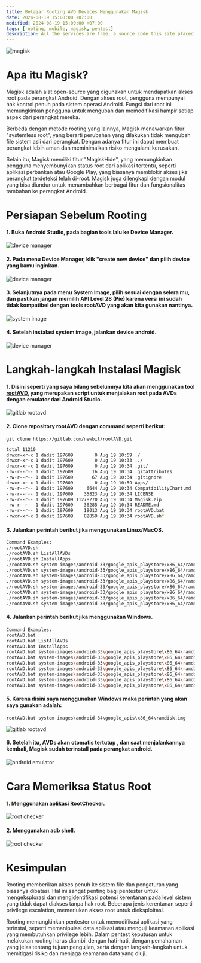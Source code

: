 ```yaml
---
title: Belajar Rooting AVD Devices Menggunakan Magisk
date: 2024-08-19 15:00:00 +07:00
modified: 2024-08-19 15:00:00 +07:00
tags: [rooting, mobile, magisk, pentest]
description: All the services are free, a source code this site placed on github repository and intergration with netlify service, another service that you can use is github page for hosting your own static site.
---
```


<img src="/assets/blog-images/belajar-rooting-avds-menggunakan-magisk/img0.png" alt="magisk">

# Apa itu Magisk?

Magisk adalah alat open-source yang digunakan untuk mendapatkan akses root pada perangkat Android. Dengan akses root, pengguna mempunyai hak kontrol penuh pada sistem operasi Android. Fungsi dari root ini memungkinkan pengguna untuk mengubah dan memodifikasi hampir setiap aspek dari perangkat mereka.

Berbeda dengan metode rooting yang lainnya, Magisk menawarkan fitur "systemless root", yang berarti perubahan yang dilakukan tidak mengubah file sistem asli dari perangkat. Dengan adanya fitur ini dapat membuat perangkat lebih aman dan meminimalkan risiko mengalami kerusakan.

Selain itu, Magisk memiliki fitur "MagiskHide", yang memungkinkan pengguna menyembunyikan status root dari aplikasi tertentu, seperti aplikasi perbankan atau Google Play, yang biasanya memblokir akses jika perangkat terdeteksi telah di-root. Magisk juga dilengkapi dengan modul yang bisa diundur untuk menambahkan berbagai fitur dan fungsionalitas tambahan ke perangkat Android.

# Persiapan Sebelum Rooting

#### 1. Buka Android Studio, pada bagian tools lalu ke Device Manager.

<img src="/assets/blog-images/belajar-rooting-avds-menggunakan-magisk/img1.png" alt="device manager">

#### 2. Pada menu Device Manager, klik "create new device" dan pilih device yang kamu inginkan.

<img src="/assets/blog-images/belajar-rooting-avds-menggunakan-magisk/img2.png" alt="device manager">

#### 3. Selanjutnya pada menu System Image, pilih sesuai dengan selera mu, dan pastikan jangan memilih API Level 28 (Pie) karena versi ini sudah tidak kompatibel dengan tools **rootAVD** yang akan kita gunakan nantinya.

<img src="/assets/blog-images/belajar-rooting-avds-menggunakan-magisk/img3.png" alt="system image">

#### 4. Setelah instalasi system image, jalankan device android.

<img src="/assets/blog-images/belajar-rooting-avds-menggunakan-magisk/img4.png" alt="device manager">

# Langkah-langkah Instalasi Magisk

#### 1. Disini seperti yang saya bilang sebelumnya kita akan menggunakan tool [rootAVD](https://gitlab.com/newbit/rootAVD), yang merupakan script untuk menjalakan root pada AVDs dengan emulator dari Android Studio.

<img src="/assets/blog-images/belajar-rooting-avds-menggunakan-magisk/img5.png" alt="gitlab rootavd">

#### 2. Clone repository rootAVD dengan command seperti berikut:

```
git clone https://gitlab.com/newbit/rootAVD.git
```

```bash
total 11210
drwxr-xr-x 1 dadit 197609        0 Aug 19 10:59 ./
drwxr-xr-x 1 dadit 197609        0 Aug 19 10:33 ../
drwxr-xr-x 1 dadit 197609        0 Aug 19 10:34 .git/
-rw-r--r-- 1 dadit 197609       16 Aug 19 10:34 .gitattributes
-rw-r--r-- 1 dadit 197609       67 Aug 19 10:34 .gitignore
drwxr-xr-x 1 dadit 197609        0 Aug 19 10:59 Apps/
-rw-r--r-- 1 dadit 197609     6644 Aug 19 10:34 CompatibilityChart.md
-rw-r--r-- 1 dadit 197609    35823 Aug 19 10:34 LICENSE
-rw-r--r-- 1 dadit 197609 11278270 Aug 19 10:34 Magisk.zip
-rw-r--r-- 1 dadit 197609    36285 Aug 19 10:34 README.md
-rw-r--r-- 1 dadit 197609    19013 Aug 19 10:34 rootAVD.bat
-rwxr-xr-x 1 dadit 197609    82859 Aug 19 10:34 rootAVD.sh*
```

#### 3. Jalankan perintah berikut jika menggunakan Linux/MacOS.

```bash
Command Examples:
./rootAVD.sh
./rootAVD.sh ListAllAVDs
./rootAVD.sh InstallApps
./rootAVD.sh system-images/android-33/google_apis_playstore/x86_64/ramdisk.img
./rootAVD.sh system-images/android-33/google_apis_playstore/x86_64/ramdisk.img FAKEBOOTIMG
./rootAVD.sh system-images/android-33/google_apis_playstore/x86_64/ramdisk.img DEBUG PATCHFSTAB GetUSBHPmodZ
./rootAVD.sh system-images/android-33/google_apis_playstore/x86_64/ramdisk.img restore
./rootAVD.sh system-images/android-33/google_apis_playstore/x86_64/ramdisk.img InstallKernelModules
./rootAVD.sh system-images/android-33/google_apis_playstore/x86_64/ramdisk.img InstallPrebuiltKernelModules
./rootAVD.sh system-images/android-33/google_apis_playstore/x86_64/ramdisk.img InstallPrebuiltKernelModules GetUSBHPmodZ PATCHFSTAB DEBUG
./rootAVD.sh system-images/android-33/google_apis_playstore/x86_64/ramdisk.img AddRCscripts
```

#### 4. Jalankan perintah berikut jika menggunakan Windows.

```bash
Command Examples:
rootAVD.bat
rootAVD.bat ListAllAVDs
rootAVD.bat InstallApps
rootAVD.bat system-images\android-33\google_apis_playstore\x86_64\ramdisk.img
rootAVD.bat system-images\android-33\google_apis_playstore\x86_64\ramdisk.img FAKEBOOTIMG
rootAVD.bat system-images\android-33\google_apis_playstore\x86_64\ramdisk.img DEBUG PATCHFSTAB GetUSBHPmodZ
rootAVD.bat system-images\android-33\google_apis_playstore\x86_64\ramdisk.img restore
rootAVD.bat system-images\android-33\google_apis_playstore\x86_64\ramdisk.img InstallKernelModules
rootAVD.bat system-images\android-33\google_apis_playstore\x86_64\ramdisk.img InstallPrebuiltKernelModules
rootAVD.bat system-images\android-33\google_apis_playstore\x86_64\ramdisk.img InstallPrebuiltKernelModules GetUSBHPmodZ PATCHFSTAB DEBUG
```

#### 5. Karena disini saya menggunakan Windows maka perintah yang akan saya gunakan adalah: 

```
rootAVD.bat system-images\android-34\google_apis\x86_64\ramdisk.img
```

<img src="/assets/blog-images/belajar-rooting-avds-menggunakan-magisk/img6.png" alt="gitlab rootavd">

#### 6. Setelah itu, AVDs akan otomatis tertutup , dan saat menjalankannya kembali, Magisk sudah terinstall pada perangkat android.

<img src="/assets/blog-images/belajar-rooting-avds-menggunakan-magisk/img7.png" alt="android emulator">

# Cara Memeriksa Status Root 

#### 1. Menggunakan aplikasi RootChecker.

<img src="/assets/blog-images/belajar-rooting-avds-menggunakan-magisk/img8.png" alt="root checker">

#### 2. Menggunakan adb shell.

<img src="/assets/blog-images/belajar-rooting-avds-menggunakan-magisk/img9.png" alt="root checker">

# Kesimpulan

Rooting memberikan akses penuh ke sistem file dan pengaturan yang biasanya dibatasi. Hal ini sangat penting bagi pentester untuk mengeksplorasi dan mengidentifikasi potensi kerentanan pada level sistem yang tidak dapat diakses tanpa hak root. Beberapa jenis kerentanan seperti privilege escalation, memerlukan akses root untuk dieksploitasi.

Rooting memungkinkan pentester untuk memodifikasi aplikasi yang terinstal, seperti memanipulasi data aplikasi atau menguji keamanan aplikasi yang membutuhkan privilege lebih. Dalam pentest keputusan untuk melakukan rooting harus diambil dengan hati-hati, dengan pemahaman yang jelas tentang tujuan pengujian, serta dengan langkah-langkah untuk memitigasi risiko dan menjaga keamanan data yang diuji.






 